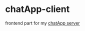 # chatApp-client

frontend part for my [chatApp server](https://github.com/currentScript/chatApp-server)
